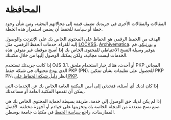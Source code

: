 # المحافظة

المقالات والمقالات الأخرى في جريدتك تضيف قيمة إلى مجالاتهم البحثية، ومن شأن وجود خطة أو سياسة للحفظ أن يضمن استمرار هذه الخطة.

الهدف من الحفظ الرقمي هو الحفاظ على المحتوى الخاص بك على الإنترنت والوصول إليه للقراء. خدمات الحفظ الرقمي، مثل [LOCKSS](https://www.lockss.org/)، [Archivematica](https://www.archivematica.org/en/)، و [بورتيكو](https://www.portico.org/)، قم بتوفير وسيلة النسخ الاحتياطي للمحتوى الخاص بك إذا أصبح موقعك غير متوفر. هذه الخدمات ليست مجانية، ولكن يمكنك الوصول إليها من خلال مكتبتك.

إذا كانت جريدتك تستخدم OJS 3.1. أو أحدث، هناك خيار استخدام ملحق PKP المجاني الذي يودع محتواك في شبكة حفظ PKP (PN). للحصول على تعليمات بشأن تمكين PKP PN، انظر [دليل شبكة الحفاظ على PKP](https://docs.pkp.sfu.ca/pkp-pn/).

إذا كان لديك أي أسئلة، فتحدثي إلى أمين المكتبة العامة الخاص بك عن الخدمات التي يمكن أن تقدمها المكتبة العامة أو مساعدتك.

إذا لم يكن لديك حق الوصول إلى خدمة، طريقة بسيطة لحماية المحتوى الخاص بك هي صنع نسخ متعددة من المجلة الخاصة بك وتخزينها على خوادم أو أجهزة مختلفة. لأفضل الممارسات، راجع [سياسة الحفظ](http://www.bu.edu/dioa/openbu/boston-university-libraries-digital-preservation-policy/) في مكتبات جامعة بوسطن.
